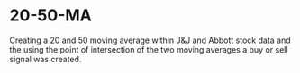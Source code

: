 # 20-50-MA
Creating a 20 and 50 moving average within J&amp;J and Abbott stock data and the using the point of intersection of the two moving averages a buy or sell signal was created.
